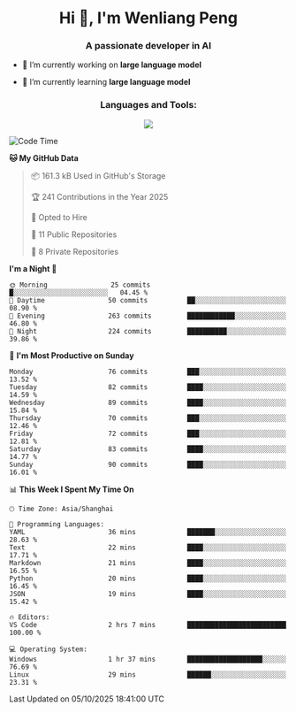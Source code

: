 <h1 align="center">Hi 👋, I'm Wenliang Peng</h1>
<h3 align="center">A passionate developer in AI</h3>

- 🔭 I’m currently working on **large language model**

- 🌱 I’m currently learning **large language model**

<!-- <h3 align="left">Connect with me:</h3> -->
<!-- <p align="left">
</p> -->

<h3 align="center">Languages and Tools:</h3>
<p align="center">
  <a href="https://skillicons.dev">
    <img src="https://skillicons.dev/icons?i=cpp,ros,docker,azure,git,linux,py,pytorch,cmake,githubactions,powershell,md&perline=6" />
  </a>
</p>


<!-- <p><img align="center" src="https://github-readme-stats.vercel.app/api/top-langs?username=bpwl0121&show_icons=true&locale=en&layout=compact" alt="bpwl0121" /></p> -->

<!-- <p><img align="center" src="https://github-readme-streak-stats.herokuapp.com/?user=bpwl0121&" alt="bpwl0121" /></p> -->

<!--START_SECTION:waka-->
![Code Time](http://img.shields.io/badge/Code%20Time-438%20hrs%2059%20mins-blue)

**🐱 My GitHub Data** 

> 📦 161.3 kB Used in GitHub's Storage 
 > 
> 🏆 241 Contributions in the Year 2025
 > 
> 💼 Opted to Hire
 > 
> 📜 11 Public Repositories 
 > 
> 🔑 8 Private Repositories 
 > 
**I'm a Night 🦉** 

```text
🌞 Morning                25 commits          █░░░░░░░░░░░░░░░░░░░░░░░░   04.45 % 
🌆 Daytime                50 commits          ██░░░░░░░░░░░░░░░░░░░░░░░   08.90 % 
🌃 Evening                263 commits         ████████████░░░░░░░░░░░░░   46.80 % 
🌙 Night                  224 commits         ██████████░░░░░░░░░░░░░░░   39.86 % 
```
📅 **I'm Most Productive on Sunday** 

```text
Monday                   76 commits          ███░░░░░░░░░░░░░░░░░░░░░░   13.52 % 
Tuesday                  82 commits          ████░░░░░░░░░░░░░░░░░░░░░   14.59 % 
Wednesday                89 commits          ████░░░░░░░░░░░░░░░░░░░░░   15.84 % 
Thursday                 70 commits          ███░░░░░░░░░░░░░░░░░░░░░░   12.46 % 
Friday                   72 commits          ███░░░░░░░░░░░░░░░░░░░░░░   12.81 % 
Saturday                 83 commits          ████░░░░░░░░░░░░░░░░░░░░░   14.77 % 
Sunday                   90 commits          ████░░░░░░░░░░░░░░░░░░░░░   16.01 % 
```


📊 **This Week I Spent My Time On** 

```text
🕑︎ Time Zone: Asia/Shanghai

💬 Programming Languages: 
YAML                     36 mins             ███████░░░░░░░░░░░░░░░░░░   28.63 % 
Text                     22 mins             ████░░░░░░░░░░░░░░░░░░░░░   17.71 % 
Markdown                 21 mins             ████░░░░░░░░░░░░░░░░░░░░░   16.55 % 
Python                   20 mins             ████░░░░░░░░░░░░░░░░░░░░░   16.45 % 
JSON                     19 mins             ████░░░░░░░░░░░░░░░░░░░░░   15.42 % 

🔥 Editors: 
VS Code                  2 hrs 7 mins        █████████████████████████   100.00 % 

💻 Operating System: 
Windows                  1 hr 37 mins        ███████████████████░░░░░░   76.69 % 
Linux                    29 mins             ██████░░░░░░░░░░░░░░░░░░░   23.31 % 
```


 Last Updated on 05/10/2025 18:41:00 UTC
<!--END_SECTION:waka-->
